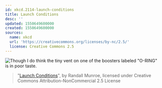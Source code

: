 ```yaml
---
id: xkcd.2114-launch-conditions
title: Launch Conditions
desc: ''
updated: 1550649600000
created: 1550649600000
sources:
  name: xkcd
  url: 'https://creativecommons.org/licenses/by-nc/2.5/'
  license: Creative Commons 2.5
---
```

![Though I do think the tiny vent on one of the boosters labeled "O-RING" is in poor taste.](https://imgs.xkcd.com/comics/launch_conditions.png)
> "[Launch Conditions](https://xkcd.com/2114/)", by Randall Munroe, licensed under Creative Commons Attribution-NonCommercial 2.5 License
